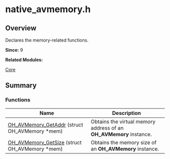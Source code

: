 # native_avmemory.h


## Overview

Declares the memory-related functions.

**Since:**
9

**Related Modules:**

[Core](_core.md)


## Summary



### Functions

| Name | Description | 
| -------- | -------- |
| [OH_AVMemory_GetAddr](_core.md#oh_avmemory_getaddr) (struct OH_AVMemory \*mem) | Obtains the virtual memory address of an **OH_AVMemory** instance.  | 
| [OH_AVMemory_GetSize](_core.md#oh_avmemory_getsize) (struct OH_AVMemory \*mem) | Obtains the memory size of an **OH_AVMemory** instance.  | 
